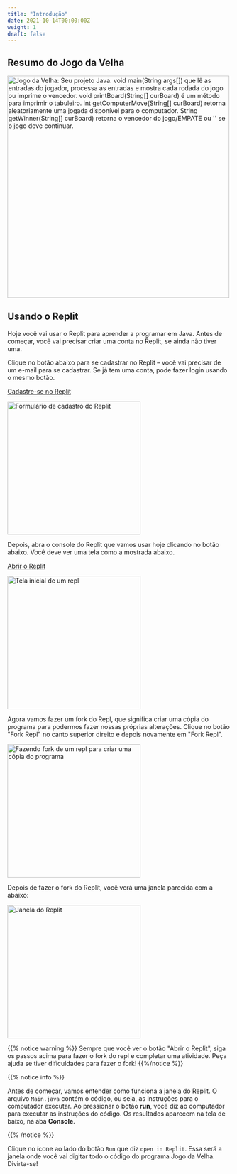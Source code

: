 ```yaml
---
title: "Introdução"
date: 2021-10-14T00:00:00Z
weight: 1
draft: false
---
```


## Resumo do Jogo da Velha

<img src="../images/code.png" height="500" alt="Jogo da Velha: Seu projeto Java. void main(String args[]) que lê as entradas do jogador, processa as entradas e mostra cada rodada do jogo ou imprime o vencedor. void printBoard(String[] curBoard) é um método para imprimir o tabuleiro. int getComputerMove(String[] curBoard) retorna aleatoriamente uma jogada disponível para o computador. String getWinner(String[] curBoard) retorna o vencedor do jogo/EMPATE ou '' se o jogo deve continuar." /> 

## Usando o Replit

Hoje você vai usar o Replit para aprender a programar em Java. Antes de começar, você vai precisar criar uma conta no Replit, se ainda não tiver uma. 

Clique no botão abaixo para se cadastrar no Replit – você vai precisar de um e-mail para se cadastrar. Se já tem uma conta, pode fazer login usando o mesmo botão.

<a class="my-2 mx-4 btn btn-info" href="https://replit.com/signup" target="_blank">Cadastre-se no Replit</a>

<img src="../images/replit-signup.png" height="300" alt="Formulário de cadastro do Replit" />

Depois, abra o console do Replit que vamos usar hoje clicando no botão abaixo. Você deve ver uma tela como a mostrada abaixo.

<a class="my-2 mx-4 btn btn-info" href="https://replit.com/@nuevofoundation/JavaTicTacToeStarterCode" target="_blank">Abrir o Replit</a>

<img src="../images/replit-start-screen.png" height="300" alt="Tela inicial de um repl" />

Agora vamos fazer um fork do Repl, que significa criar uma cópia do programa para podermos fazer nossas próprias alterações. Clique no botão "Fork Repl" no canto superior direito e depois novamente em "Fork Repl".

<img src="../images/replit-fork.png" height="300" alt="Fazendo fork de um repl para criar uma cópia do programa" />

Depois de fazer o fork do Replit, você verá uma janela parecida com a abaixo:

<img src="../images/replit-window.png" height="300" alt="Janela do Replit" />

{{% notice warning %}}
Sempre que você ver o botão "Abrir o Replit", siga os passos acima para fazer o fork do repl e completar uma atividade. Peça ajuda se tiver dificuldades para fazer o fork!
{{%/notice %}}

{{% notice info %}}

Antes de começar, vamos entender como funciona a janela do Replit. O arquivo `Main.java` contém o código, ou seja, as instruções para o computador executar. Ao pressionar o botão **run**, você diz ao computador para executar as instruções do código. Os resultados aparecem na tela de baixo, na aba **Console**.

{{% /notice %}}

Clique no ícone ao lado do botão `Run` que diz `open in Replit`. Essa será a janela onde você vai digitar todo o código do programa Jogo da Velha. Divirta-se!
